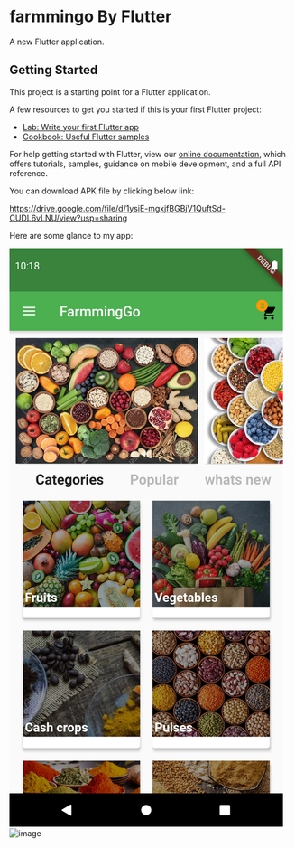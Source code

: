 # farmmingo By Flutter 

A new Flutter application.

## Getting Started

This project is a starting point for a Flutter application.

A few resources to get you started if this is your first Flutter project:

- [Lab: Write your first Flutter app](https://flutter.dev/docs/get-started/codelab)
- [Cookbook: Useful Flutter samples](https://flutter.dev/docs/cookbook)

For help getting started with Flutter, view our
[online documentation](https://flutter.dev/docs), which offers tutorials,
samples, guidance on mobile development, and a full API reference.


You can download APK file by clicking below link:
  
  https://drive.google.com/file/d/1ysiE-mgxjfBGBjV1QuftSd-CUDL6vLNU/view?usp=sharing
  
Here are some glance to my app:

![image](https://github.com/Pritish-Wakhare/FarrmingGo-by-flutter/blob/master/screenshot/Screenshot_1619698956.png)                                                                  ![image](https://user-images.githubusercontent.com/.png)

